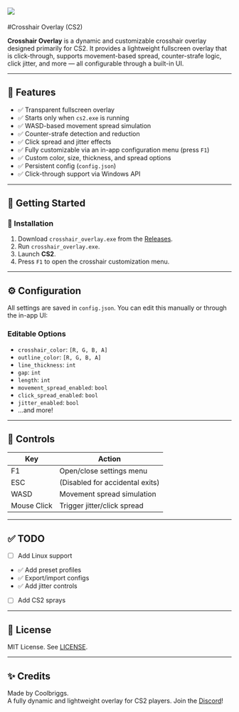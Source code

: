 # ![](https://i.imgur.com/C0iL7TK.png)

#Crosshair Overlay (CS2)

**Crosshair Overlay** is a dynamic and customizable crosshair overlay designed primarily for CS2. It provides a lightweight fullscreen overlay that is click-through, supports movement-based spread, counter-strafe logic, click jitter, and more — all configurable through a built-in UI.



---

## 🔧 Features

- ✅ Transparent fullscreen overlay  
- ✅ Starts only when `cs2.exe` is running  
- ✅ WASD-based movement spread simulation  
- ✅ Counter-strafe detection and reduction  
- ✅ Click spread and jitter effects  
- ✅ Fully customizable via an in-app configuration menu (press `F1`)  
- ✅ Custom color, size, thickness, and spread options  
- ✅ Persistent config (`config.json`)  
- ✅ Click-through support via Windows API  

---

## 🚀 Getting Started

### 📅 Installation

1. Download `crosshair_overlay.exe` from the [Releases](https://github.com/coolbriggs123/CrossHair-CS2/releases/tag/Release1.0).
2. Run `crosshair_overlay.exe`.
3. Launch **CS2**.
4. Press `F1` to open the crosshair customization menu.

---

## ⚙️ Configuration

All settings are saved in `config.json`. You can edit this manually or through the in-app UI:

### Editable Options

- `crosshair_color`: `[R, G, B, A]`
- `outline_color`: `[R, G, B, A]`
- `line_thickness`: `int`
- `gap`: `int`
- `length`: `int`
- `movement_spread_enabled`: `bool`
- `click_spread_enabled`: `bool`
- `jitter_enabled`: `bool`
- ...and more!

---

## 👟 Controls

| Key         | Action                          |
| ----------- | ------------------------------- |
| F1          | Open/close settings menu        |
| ESC         | (Disabled for accidental exits) |
| WASD        | Movement spread simulation      |
| Mouse Click | Trigger jitter/click spread     |

---

## ✅ TODO

- [ ] Add Linux support
- ✅ Add preset profiles
- ✅ Export/import configs
- ✅ Add jitter controls
- [ ] Add CS2 sprays

---

## 📜 License

MIT License. See [LICENSE](./LICENSE).

---

## ✨ Credits

Made by Coolbriggs.  
A fully dynamic and lightweight overlay for CS2 players.
Join the [Discord](https://discord.gg/PCawAVnhMH)!

